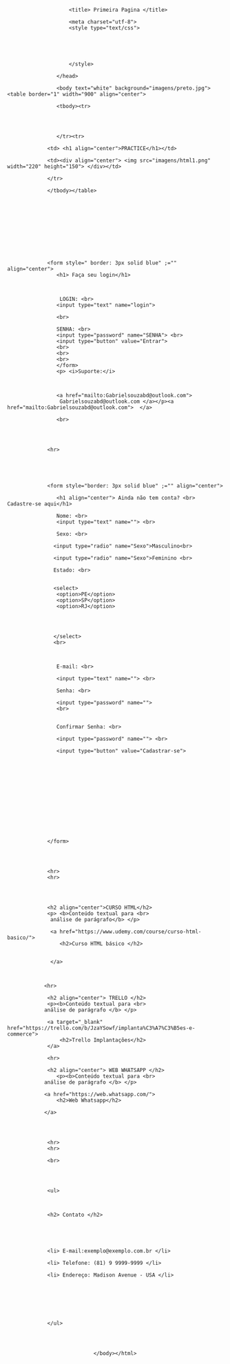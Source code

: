 <html><head> 

                        

                        <title> Primeira Pagina </title>

                        <meta charset="utf-8">
                        <style type="text/css">


                            


                        </style>
        
                    </head>

                    <body text="white" background="imagens/preto.jpg"><table border="1" width="900" align="center">

                    <tbody><tr> 


                 

                    </tr><tr> 
          
                 <td> <h1 align="center">PRACTICE</h1></td>

                 <td><div align="center"> <img src="imagens/html1.png" width="220" height="150"> </div></td>

                 </tr>

                 </tbody></table>




                 
 
                 




                 <form style=" border: 3px solid blue" ;="" align="center"> 
                    <h1> Faça seu login</h1>



                     LOGIN: <br>
                    <input type="text" name="login">
                    
                    <br>
                    
                    SENHA: <br>
                    <input type="password" name="SENHA"> <br>
                    <input type="button" value="Entrar">
                    <br>
                    <br>
                    <br>
                    </form> 
                    <p> <i>Suporte:</i> 



                    <a href="mailto:Gabrielsouzabd@outlook.com">
                     Gabrielsouzabd@outlook.com </a></p><a href="mailto:Gabrielsouzabd@outlook.com">  </a>
                    
                    <br>
                    

                 

                 <hr>



                 

                 <form style="border: 3px solid blue" ;="" align="center">

                    <h1 align="center"> Ainda não tem conta? <br> Cadastre-se aqui</h1>

                    Nome: <br>
                    <input type="text" name=""> <br>

                    Sexo: <br>
                    
                   <input type="radio" name="Sexo">Masculino<br>

                   <input type="radio" name="Sexo">Feminino <br>

                   Estado: <br>


                   <select>
                    <option>PE</option>
                    <option>SP</option>
                    <option>RJ</option>
                       



                   </select>
                   <br>



                    E-mail: <br>

                    <input type="text" name=""> <br>

                    Senha: <br>

                    <input type="password" name="">
                    <br>


                    Confirmar Senha: <br>

                    <input type="password" name=""> <br>

                    <input type="button" value="Cadastrar-se">


                    





                     





                 </form>




                 <hr>
                 <hr>


                 

                 <h2 align="center">CURSO HTML</h2>
                 <p> <b>Conteúdo textual para <br>
                  análise de parágrafo</b> </p>

                  <a href="https://www.udemy.com/course/curso-html-basico/">
                     <h2>Curso HTML básico </h2> 


                  </a>


               
                <hr>
                 
                 <h2 align="center"> TRELLO </h2>
                 <p><b>Conteúdo textual para <br>
                análise de parágrafo </b> </p>

                 <a target="_blank" href="https://trello.com/b/JzaYSowf/implanta%C3%A7%C3%B5es-e-commerce">
                     <h2>Trello Implantações</h2>
                 </a>
                 
                 <hr>

                 <h2 align="center"> WEB WHATSAPP </h2>
                    <p><b>Conteúdo textual para <br>
                análise de parágrafo </b> </p>

                <a href="https://web.whatsapp.com/">
                    <h2>Web Whatsapp</h2>

                </a>




                 <hr>
                 <hr>

                 <br>




                 <ul>

                 

                 <h2> Contato </h2>

               

                 

                 <li> E-mail:exemplo@exemplo.com.br </li>

                 <li> Telefone: (81) 9 9999-9999 </li>

                 <li> Endereço: Madison Avenue - USA </li>
               

          



                 
                 </ul>


                 

                                </body></html>
